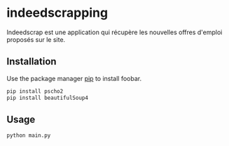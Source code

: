 # indeedscrapping

Indeedscrap est une application qui récupère les nouvelles offres d'emploi proposés sur le site.

## Installation

Use the package manager [pip](https://pip.pypa.io/en/stable/) to install foobar.

```bash
pip install pscho2
pip install beautifulSoup4
```

## Usage

```python
python main.py
```
